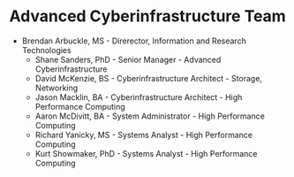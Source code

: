 # Advanced Cyberinfrastructure Team

* Brendan Arbuckle, MS - Direrector, Information and Research Technologies	
	* Shane Sanders, PhD - Senior Manager - Advanced Cyberinfrastructure
	* David McKenzie, BS - Cyberinfrastructure Architect - Storage, Networking
	* Jason Macklin, BA - Cyberinfrastructure Architect - High Performance Computing
	* Aaron McDivitt, BA - System Administrator - High Performance Computing
	* Richard Yanicky, MS - Systems Analyst - High Performance Computing
	* Kurt Showmaker, PhD - Systems Analyst - High Performance Computing
